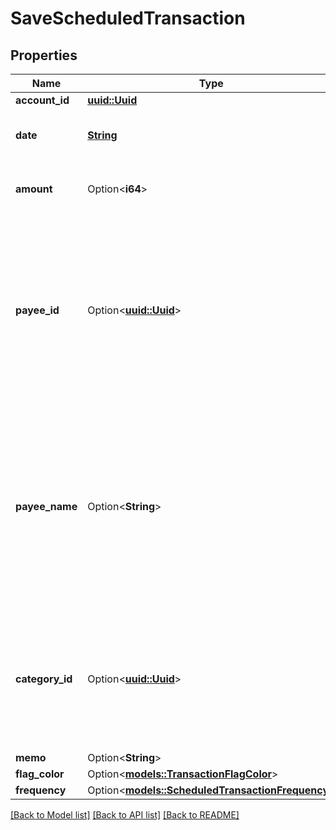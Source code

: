 # SaveScheduledTransaction

## Properties

Name | Type | Description | Notes
------------ | ------------- | ------------- | -------------
**account_id** | [**uuid::Uuid**](uuid::Uuid.md) |  | 
**date** | [**String**](string.md) | The scheduled transaction date in ISO format (e.g. 2016-12-01). | 
**amount** | Option<**i64**> | The scheduled transaction amount in milliunits format. | [optional]
**payee_id** | Option<[**uuid::Uuid**](uuid::Uuid.md)> | The payee for the scheduled transaction.  To create a transfer between two accounts, use the account transfer payee pointing to the target account.  Account transfer payees are specified as `transfer_payee_id` on the account resource. | [optional]
**payee_name** | Option<**String**> | The payee name for the the scheduled transaction.  If a `payee_name` value is provided and `payee_id` has a null value, the `payee_name` value will be used to resolve the payee by either (1) a payee with the same name or (2) creation of a new payee. | [optional]
**category_id** | Option<[**uuid::Uuid**](uuid::Uuid.md)> | The category for the scheduled transaction. Credit Card Payment categories are not permitted. Creating a split scheduled transaction is not currently supported. | [optional]
**memo** | Option<**String**> |  | [optional]
**flag_color** | Option<[**models::TransactionFlagColor**](TransactionFlagColor.md)> |  | [optional]
**frequency** | Option<[**models::ScheduledTransactionFrequency**](ScheduledTransactionFrequency.md)> |  | [optional]

[[Back to Model list]](../README.md#documentation-for-models) [[Back to API list]](../README.md#documentation-for-api-endpoints) [[Back to README]](../README.md)


